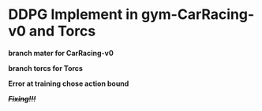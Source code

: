 # DDPG Implement in gym-CarRacing-v0 and Torcs

**branch mater for CarRacing-v0**

**branch torcs for Torcs**

**Error at training chose action bound**

~~***Fixing!!!***~~

